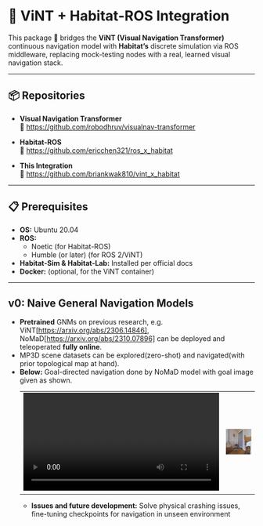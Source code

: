 # 🚀 ViNT + Habitat-ROS Integration

This package 🌉 bridges the **ViNT (Visual Navigation Transformer)** continuous navigation model with **Habitat’s** discrete simulation via ROS middleware, replacing mock-testing nodes with a real, learned visual navigation stack.

---

## 📦 Repositories

- **Visual Navigation Transformer**  
  🔗 https://github.com/robodhruv/visualnav-transformer

- **Habitat-ROS**  
  🔗 https://github.com/ericchen321/ros_x_habitat

- **This Integration**  
  🔗 https://github.com/briankwak810/vint_x_habitat

---

## 📋 Prerequisites

- **OS:** Ubuntu 20.04  
- **ROS:**  
  - Noetic (for Habitat-ROS)  
  - Humble (or later) (for ROS 2/ViNT)  
- **Habitat-Sim & Habitat-Lab:** Installed per official docs  
- **Docker:** (optional, for the ViNT container)  

---

## v0: Naive General Navigation Models

- **Pretrained** GNMs on previous research, e.g. ViNT[https://arxiv.org/abs/2306.14846], NoMaD[https://arxiv.org/abs/2310.07896] can be deployed and teleoperated **fully online**.
- MP3D scene datasets can be explored(zero-shot) and navigated(with prior topological map at hand).
- **Below:** Goal-directed navigation done by NoMaD model with goal image given as shown.
  <table>
  <tr>
    <td>
      <!-- left cell: video -->
      <video controls width="400">
        <source src="./files/Naive NoMaD with zero fine-tuning.mp4" type="video/mp4">
        Your browser doesn’t support HTML5 video. 
        <a href="./files/Naive NoMaD with zero fine-tuning.mp4">Download the video</a> instead.
      </video>
    </td>
    <td>
      <!-- right cell: image -->
      <img src="./files/Goal for Naive NoMaD with zero fine-tuning.png" alt="Diagram" width="400" />
    </td>
  </tr>
</table>

- **Issues and future development:** Solve physical crashing issues, fine-tuning checkpoints for navigation in unseen environment